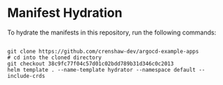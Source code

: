 
# Manifest Hydration

To hydrate the manifests in this repository, run the following commands:

```shell

git clone https://github.com/crenshaw-dev/argocd-example-apps
# cd into the cloned directory
git checkout 38c9fc77f04c57d01c02bdd789b31d346c0c2013
helm template . --name-template hydrator --namespace default --include-crds
```